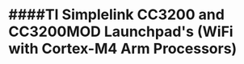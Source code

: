 ####TI Simplelink CC3200 and CC3200MOD Launchpad's (WiFi with Cortex-M4 Arm Processors)
====================================================================================
